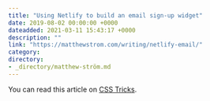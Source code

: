 ```yaml
---
title: "Using Netlify to build an email sign-up widget"
date: 2019-08-02 00:00:00 +0000
dateadded: 2021-03-11 15:43:17 +0000
description: ""
link: "https://matthewstrom.com/writing/netlify-email/"
category:
directory:
- _directory/matthew-ström.md
---
```

<p>You can read this article on <a href="https://css-tricks.com/using-netlify-forms-and-netlify-functions-to-build-an-email-sign-up-widget/" target="_blank" rel="noopener">CSS Tricks</a>.</p>
